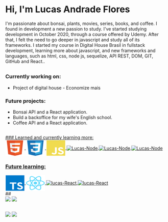 
# Hi, I'm Lucas Andrade Flores
I'm passionate about bonsai, plants, movies, series, books, and coffee. I found in development a new passion to study. I've started studying development in October 2020, through a course offered by Udemy. After that, I felt the need to go deeper in javascript and study all of its frameworks. I started my course in Digital House Brasil in fullstack development, learning more about javascript, and new frameworks and languages, such as html, css, node js, sequelize, API REST, DOM, GIT, GitHub and React..

##

### Currently working on: 
- Project of digital house - Economize mais 

### Future projects: 
- Bonsai API and a React application. 
- Build a backoffice for my wife's English school.
- Coffee API and a React application.

##

<a href = "https://github.com/LucasAndFlores">
### Learned and currently learning more: 
<div style="display: inline_block">
<img align="center" alt="Lucas-HTML" height="50" width="60" src="https://raw.githubusercontent.com/devicons/devicon/master/icons/html5/html5-original.svg">
<img align="center" alt="Lucas-CSS" height="50" width="60" src="https://raw.githubusercontent.com/devicons/devicon/master/icons/css3/css3-original.svg">
<img align="center" alt="Lucas-Js" height="50" width="60" src="https://raw.githubusercontent.com/devicons/devicon/master/icons/javascript/javascript-plain.svg">
<img align="center" alt="Lucas-Node" height="50" width="60" src="https://cdn.jsdelivr.net/gh/devicons/devicon/icons/nodejs/nodejs-original-wordmark.svg">
<img align="center" alt="Lucas-Node" height="50" width="60" src="https://cdn.jsdelivr.net/gh/devicons/devicon/icons/mysql/mysql-plain-wordmark.svg">
<img align="center" alt="Lucas-Node" height="50" width="60" src="https://cdn.jsdelivr.net/gh/devicons/devicon/icons/sequelize/sequelize-original.svg">
</div>

### Future learning:
<div style="display: inline_block">
<img align="center" alt="lucas-Ts" height="50" width="60" src="https://raw.githubusercontent.com/devicons/devicon/master/icons/typescript/typescript-plain.svg">
<img align="center" alt="lucas-React" height="50" width="60" src="https://raw.githubusercontent.com/devicons/devicon/master/icons/react/react-original.svg">
<img align="center" alt="lucas-React" height="50" width="60" src="https://cdn.jsdelivr.net/gh/devicons/devicon/icons/docker/docker-original.svg">
<img align="center" alt="lucas-React" height="50" width="60" src="https://cdn.jsdelivr.net/gh/devicons/devicon/icons/amazonwebservices/amazonwebservices-original.svg">
</div>
</a>
##

<div>
<img src=https://github-readme-stats.vercel.app/api?username=LucasAndFlores&count_private=true&show_icons=true&theme=outrun height="180em"/>
<img src=https://github-readme-stats.vercel.app/api/top-langs/?username=LucasAndFlores&hide=ejs&show_icons=true&theme=outrun height="180em"/>
</div>

## 

<div>
<a href = "mailto:lcs.oliveira93@gmail.com"><img src="https://img.shields.io/badge/-Gmail-%23333?style=for-the-badge&logo=gmail&logoColor=white" target="_blank"></a>
  <a href="https://www.linkedin.com/in/lucas-andrade-b93798ab/" target="_blank"><img src="https://img.shields.io/badge/-LinkedIn-%230077B5?style=for-the-badge&logo=linkedin&logoColor=white" target="_blank"></a> 
<div>

